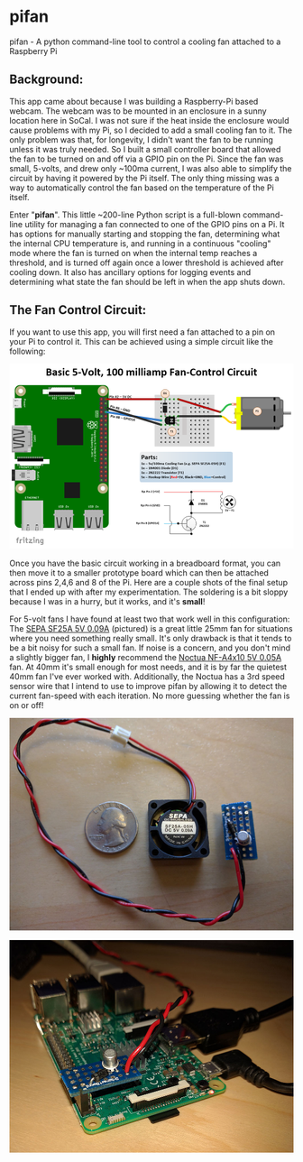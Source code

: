 # pifan
pifan - A python command-line tool to control a cooling fan attached to a Raspberry Pi

## Background:

This app came about because I was building a Raspberry-Pi based webcam.  The webcam was to be mounted in an enclosure in a sunny location here in SoCal.  I was not sure if the heat inside the enclosure would cause problems with my Pi, so I decided to add a small cooling fan to it.  The only problem was that, for longevity, I didn't want the fan to be running unless it was truly needed.  So I built a small controller board that allowed the fan to be turned on and off via a GPIO pin on the Pi.  Since the fan was small, 5-volts, and drew only ~100ma current, I was also able to simplify the circuit by having it powered by the Pi itself.  The only thing missing was a way to automatically control the fan based on the temperature of the Pi itself.

Enter "__pifan__".  This little ~200-line Python script is a full-blown command-line utility for managing a fan connected to one of the GPIO pins on a Pi.  It has options for manually starting and stopping the fan, determining what the internal CPU temperature is, and running in a continuous "cooling" mode where the fan is turned on when the internal temp reaches a threshold, and is turned off again once a lower threshold is achieved after cooling down.  It also has ancillary options for logging events and determining what state the fan should be left in when the app shuts down.

## The Fan Control Circuit:

If you want to use this app, you will first need a fan attached to a pin on your Pi to control it.  This can be achieved using a simple circuit like the following:

![pifan-basic-5v-100ma-fan-control-module](https://github.com/TheRealMrChips/pifan/blob/master/pifan-basic-5v-100ma-fan-control-module.png "Pifan - Basic 5 volt, 100 milliamp Fan Control Module")

Once you have the basic circuit working in a breadboard format, you can then move it to a smaller prototype board which can then be attached across pins 2,4,6 and 8 of the Pi.  Here are a couple shots of the final setup that I ended up with after my experimentation. The soldering is a bit sloppy because I was in a hurry, but it works, and it's __small__!

For 5-volt fans I have found at least two that work well in this configuration: The [SEPA SF25A 5V 0.09A](https://www.google.com/#q=sepa+sf25a) (pictured) is a great little 25mm fan for situations where you need something really small.  It's only drawback is that it tends to be a bit noisy for such a small fan.  If noise is a concern, and you don't mind a slightly bigger fan, I __highly__ recommend the [Noctua NF-A4x10 5V 0.05A](https://www.google.com/#q=noctua+nf-a4x10) fan.  At 40mm it's small enough for most needs, and it is by far the quietest 40mm fan I've ever worked with.  Additionally, the Noctua has a 3rd speed sensor wire that I intend to use to improve pifan by allowing it to detect the current fan-speed with each iteration. No more guessing whether the fan is on or off!

![pifan-controller-image-1](https://github.com/TheRealMrChips/pifan/blob/master/pifan-controller-1.jpg "Pifan - Example Controller")

![pifan-controller-image-2](https://github.com/TheRealMrChips/pifan/blob/master/pifan-controller-2.jpg "Pifan - Example Controller")





